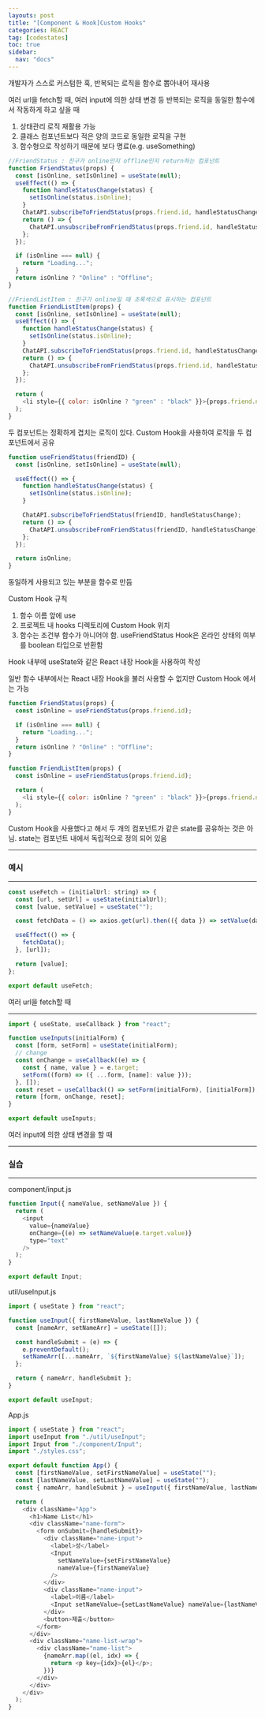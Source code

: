 ```yaml
---
layouts: post
title: "[Component & Hook]Custom Hooks"
categories: REACT
tag: [codestates]
toc: true
sidebar:
  nav: "docs"
---
```


개발자가 스스로 커스텀한 훅, 반복되는 로직을 함수로 뽑아내어 재사용

여러 url을 fetch할 때, 여러 input에 의한 상태 변경 등 반복되는 로직을 동일한 함수에서 작동하게 하고 싶을 때

1. 상태관리 로직 재활용 가능
2. 클래스 컴포넌트보다 적은 양의 코드로 동일한 로직을 구현
3. 함수형으로 작성하기 때문에 보다 명료(e.g. useSomething)

```js
//FriendStatus : 친구가 online인지 offline인지 return하는 컴포넌트
function FriendStatus(props) {
  const [isOnline, setIsOnline] = useState(null);
  useEffect(() => {
    function handleStatusChange(status) {
      setIsOnline(status.isOnline);
    }
    ChatAPI.subscribeToFriendStatus(props.friend.id, handleStatusChange);
    return () => {
      ChatAPI.unsubscribeFromFriendStatus(props.friend.id, handleStatusChange);
    };
  });

  if (isOnline === null) {
    return "Loading...";
  }
  return isOnline ? "Online" : "Offline";
}

//FriendListItem : 친구가 online일 때 초록색으로 표시하는 컴포넌트
function FriendListItem(props) {
  const [isOnline, setIsOnline] = useState(null);
  useEffect(() => {
    function handleStatusChange(status) {
      setIsOnline(status.isOnline);
    }
    ChatAPI.subscribeToFriendStatus(props.friend.id, handleStatusChange);
    return () => {
      ChatAPI.unsubscribeFromFriendStatus(props.friend.id, handleStatusChange);
    };
  });

  return (
    <li style={{ color: isOnline ? "green" : "black" }}>{props.friend.name}</li>
  );
}
```

두 컴포넌트는 정확하게 겹치는 로직이 있다. Custom Hook을 사용하여 로직을 두 컴포넌트에서 공유

```js
function useFriendStatus(friendID) {
  const [isOnline, setIsOnline] = useState(null);

  useEffect(() => {
    function handleStatusChange(status) {
      setIsOnline(status.isOnline);
    }

    ChatAPI.subscribeToFriendStatus(friendID, handleStatusChange);
    return () => {
      ChatAPI.unsubscribeFromFriendStatus(friendID, handleStatusChange);
    };
  });

  return isOnline;
}
```

동일하게 사용되고 있는 부분을 함수로 만듬

Custom Hook 규칙

1. 함수 이름 앞에 use
2. 프로젝트 내 hooks 디렉토리에 Custom Hook 위치
3. 함수는 조건부 함수가 아니어야 함. useFriendStatus Hook은 온라인 상태의 여부를 boolean 타입으로 반환함

Hook 내부에 useState와 같은 React 내장 Hook을 사용하여 작성

일반 함수 내부에서는 React 내장 Hook을 불러 사용할 수 없지만 Custom Hook 에서는 가능

```js
function FriendStatus(props) {
  const isOnline = useFriendStatus(props.friend.id);

  if (isOnline === null) {
    return "Loading...";
  }
  return isOnline ? "Online" : "Offline";
}

function FriendListItem(props) {
  const isOnline = useFriendStatus(props.friend.id);

  return (
    <li style={{ color: isOnline ? "green" : "black" }}>{props.friend.name}</li>
  );
}
```

Custom Hook을 사용했다고 해서 두 개의 컴포넌트가 같은 state를 공유하는 것은 아님. state는 컴포넌트 내에서 독립적으로 정의 되어 있음

---

### 예시

---

```js
const useFetch = (initialUrl: string) => {
  const [url, setUrl] = useState(initialUrl);
  const [value, setValue] = useState("");

  const fetchData = () => axios.get(url).then(({ data }) => setValue(data));

  useEffect(() => {
    fetchData();
  }, [url]);

  return [value];
};

export default useFetch;
```

여러 url을 fetch할 때

---

```js
import { useState, useCallback } from "react";

function useInputs(initialForm) {
  const [form, setForm] = useState(initialForm);
  // change
  const onChange = useCallback((e) => {
    const { name, value } = e.target;
    setForm((form) => ({ ...form, [name]: value }));
  }, []);
  const reset = useCallback(() => setForm(initialForm), [initialForm]);
  return [form, onChange, reset];
}

export default useInputs;
```

여러 input에 의한 상태 변경을 할 때

---

### 실습

---

component/input.js

```js
function Input({ nameValue, setNameValue }) {
  return (
    <input
      value={nameValue}
      onChange={(e) => setNameValue(e.target.value)}
      type="text"
    />
  );
}

export default Input;
```

util/useInput.js

```js
import { useState } from "react";

function useInput({ firstNameValue, lastNameValue }) {
  const [nameArr, setNameArr] = useState([]);

  const handleSubmit = (e) => {
    e.preventDefault();
    setNameArr([...nameArr, `${firstNameValue} ${lastNameValue}`]);
  };

  return { nameArr, handleSubmit };
}

export default useInput;
```

App.js

```js
import { useState } from "react";
import useInput from "./util/useInput";
import Input from "./component/Input";
import "./styles.css";

export default function App() {
  const [firstNameValue, setFirstNameValue] = useState("");
  const [lastNameValue, setLastNameValue] = useState("");
  const { nameArr, handleSubmit } = useInput({ firstNameValue, lastNameValue });

  return (
    <div className="App">
      <h1>Name List</h1>
      <div className="name-form">
        <form onSubmit={handleSubmit}>
          <div className="name-input">
            <label>성</label>
            <Input
              setNameValue={setFirstNameValue}
              nameValue={firstNameValue}
            />
          </div>
          <div className="name-input">
            <label>이름</label>
            <Input setNameValue={setLastNameValue} nameValue={lastNameValue} />
          </div>
          <button>제출</button>
        </form>
      </div>
      <div className="name-list-wrap">
        <div className="name-list">
          {nameArr.map((el, idx) => {
            return <p key={idx}>{el}</p>;
          })}
        </div>
      </div>
    </div>
  );
}
```
